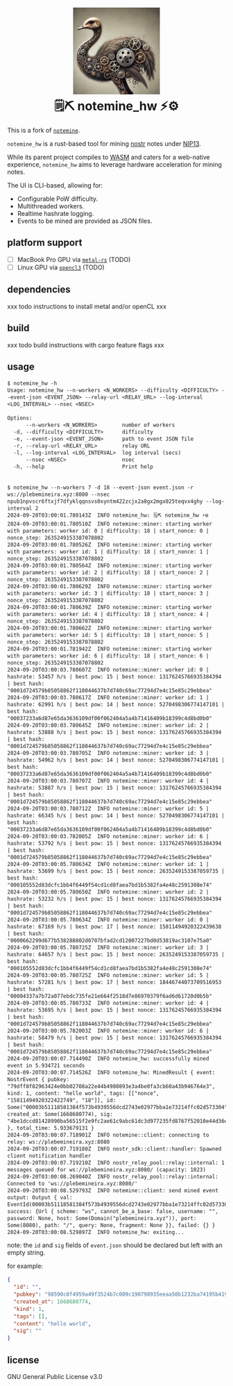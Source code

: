 <h1 align="center">
  <br>
  <img width="200" src="notemine_hw.png">
  <br>
🗒⛏ notemine_hw ⚡⚙️
<br>
</h1>

This is a fork of [`notemine`](https://github.com/sandwichfarm/notemine).

`notemine_hw` is a rust-based tool for mining [nostr](https://nostr.com) notes under [NIP13](https://github.com/nostr-protocol/nips/blob/master/13.md).

While its parent project compiles to [WASM](https://webassembly.org/) and caters for a web-native experience,
`notemine_hw` aims to leverage hardware acceleration for mining notes.

The UI is CLI-based, allowing for:
- Configurable PoW difficulty.
- Multithreaded workers.
- Realtime hashrate logging.
- Events to be mined are provided as JSON files.

## platform support

- [ ] MacBook Pro GPU via [`metal-rs`](https://crates.io/crates/metal) (TODO)
- [ ] Linux GPU via [`opencl3`](https://crates.io/crates/opencl3) (TODO)

## dependencies

xxx todo instructions to install metal and/or openCL xxx

## build

xxx todo build instructions with cargo feature flags xxx

## usage

```shell
$ notemine_hw -h
Usage: notemine_hw --n-workers <N_WORKERS> --difficulty <DIFFICULTY> --event-json <EVENT_JSON> --relay-url <RELAY_URL> --log-interval <LOG_INTERVAL> --nsec <NSEC>

Options:
      --n-workers <N_WORKERS>        number of workers
  -d, --difficulty <DIFFICULTY>      difficulty
  -e, --event-json <EVENT_JSON>      path to event JSON file
  -r, --relay-url <RELAY_URL>        relay URL
  -l, --log-interval <LOG_INTERVAL>  log interval (secs)
      --nsec <NSEC>                  nsec
  -h, --help                         Print help


$ notemine_hw --n-workers 7 -d 18 --event-json event.json -r ws://plebemineira.xyz:8080 --nsec npub1npvscr6ftxjf7dfyklqqnsvs0xyntm422zcjx2a8gx2mgx025teqvx4ghy --log-interval 2
2024-09-20T03:00:01.780143Z  INFO notemine_hw: 🗒⛏ notemine_hw ⚡⚙️
2024-09-20T03:00:01.780510Z  INFO notemine::miner: starting worker with parameters: worker id: 0 | difficulty: 18 | start_nonce: 0 | nonce_step: 2635249153387078802
2024-09-20T03:00:01.780526Z  INFO notemine::miner: starting worker with parameters: worker id: 1 | difficulty: 18 | start_nonce: 1 | nonce_step: 2635249153387078802
2024-09-20T03:00:01.780564Z  INFO notemine::miner: starting worker with parameters: worker id: 2 | difficulty: 18 | start_nonce: 2 | nonce_step: 2635249153387078802
2024-09-20T03:00:01.780629Z  INFO notemine::miner: starting worker with parameters: worker id: 3 | difficulty: 18 | start_nonce: 3 | nonce_step: 2635249153387078802
2024-09-20T03:00:01.780639Z  INFO notemine::miner: starting worker with parameters: worker id: 4 | difficulty: 18 | start_nonce: 4 | nonce_step: 2635249153387078802
2024-09-20T03:00:01.780662Z  INFO notemine::miner: starting worker with parameters: worker id: 5 | difficulty: 18 | start_nonce: 5 | nonce_step: 2635249153387078802
2024-09-20T03:00:01.781942Z  INFO notemine::miner: starting worker with parameters: worker id: 6 | difficulty: 18 | start_nonce: 6 | nonce_step: 2635249153387078802
2024-09-20T03:00:03.780607Z  INFO notemine::miner: worker id: 0 | hashrate: 53457 h/s | best pow: 15 | best nonce: 13176245766935384394 | best hash: "0001d724579b85058862f118044637b7d740c69ac77294d7e4c15e85c29ebbea"
2024-09-20T03:00:03.780617Z  INFO notemine::miner: worker id: 1 | hashrate: 62991 h/s | best pow: 14 | best nonce: 5270498306774147101 | best hash: "00037233a6d87e65da3636109df00f062404a5a4b71416409b18399c4d8bd0b0"
2024-09-20T03:00:03.780645Z  INFO notemine::miner: worker id: 2 | hashrate: 53888 h/s | best pow: 15 | best nonce: 13176245766935384394 | best hash: "0001d724579b85058862f118044637b7d740c69ac77294d7e4c15e85c29ebbea"
2024-09-20T03:00:03.780705Z  INFO notemine::miner: worker id: 3 | hashrate: 54962 h/s | best pow: 14 | best nonce: 5270498306774147101 | best hash: "00037233a6d87e65da3636109df00f062404a5a4b71416409b18399c4d8bd0b0"
2024-09-20T03:00:03.780707Z  INFO notemine::miner: worker id: 4 | hashrate: 53887 h/s | best pow: 15 | best nonce: 13176245766935384394 | best hash: "0001d724579b85058862f118044637b7d740c69ac77294d7e4c15e85c29ebbea"
2024-09-20T03:00:03.780712Z  INFO notemine::miner: worker id: 5 | hashrate: 66345 h/s | best pow: 14 | best nonce: 5270498306774147101 | best hash: "00037233a6d87e65da3636109df00f062404a5a4b71416409b18399c4d8bd0b0"
2024-09-20T03:00:03.782005Z  INFO notemine::miner: worker id: 6 | hashrate: 53792 h/s | best pow: 15 | best nonce: 13176245766935384394 | best hash: "0001d724579b85058862f118044637b7d740c69ac77294d7e4c15e85c29ebbea"
2024-09-20T03:00:05.780634Z  INFO notemine::miner: worker id: 1 | hashrate: 53699 h/s | best pow: 15 | best nonce: 2635249153387059735 | best hash: "000105552d83dcfc1bb4f6449f54cd1cd8faea7bd1b5382fa4e48c2591308e74"
2024-09-20T03:00:05.780650Z  INFO notemine::miner: worker id: 2 | hashrate: 53232 h/s | best pow: 15 | best nonce: 13176245766935384394 | best hash: "0001d724579b85058862f118044637b7d740c69ac77294d7e4c15e85c29ebbea"
2024-09-20T03:00:05.780634Z  INFO notemine::miner: worker id: 0 | hashrate: 67169 h/s | best pow: 17 | best nonce: 15811494920322439638 | best hash: "0000662299d677b538288802d0707bfad2cd12007227bd0d53819ac3107e75a0"
2024-09-20T03:00:05.780725Z  INFO notemine::miner: worker id: 3 | hashrate: 64657 h/s | best pow: 15 | best nonce: 2635249153387059735 | best hash: "000105552d83dcfc1bb4f6449f54cd1cd8faea7bd1b5382fa4e48c2591308e74"
2024-09-20T03:00:05.780725Z  INFO notemine::miner: worker id: 5 | hashrate: 57281 h/s | best pow: 17 | best nonce: 18446744073709516953 | best hash: "00004337a7b72a077ebdc735fe21e664f2518d7e86970379f6ad6d61720d0b5b"
2024-09-20T03:00:05.780733Z  INFO notemine::miner: worker id: 4 | hashrate: 53695 h/s | best pow: 15 | best nonce: 13176245766935384394 | best hash: "0001d724579b85058862f118044637b7d740c69ac77294d7e4c15e85c29ebbea"
2024-09-20T03:00:05.782003Z  INFO notemine::miner: worker id: 6 | hashrate: 58479 h/s | best pow: 15 | best nonce: 13176245766935384394 | best hash: "0001d724579b85058862f118044637b7d740c69ac77294d7e4c15e85c29ebbea"
2024-09-20T03:00:07.714490Z  INFO notemine_hw: successfully mined event in 5.934721 seconds
2024-09-20T03:00:07.714526Z  INFO notemine_hw: MinedResult { event: NostrEvent { pubkey: "79dff8f82963424e0bb02708a22e44b4980893e3a4be0fa3cb60a43b946764e3", kind: 1, content: "hello world", tags: [["nonce", "15811494920322422749", "18"]], id: Some("00003b51118581384f573b4939556dcd2743e02977bba1e73214ffc02d573304"), created_at: Some(1668680774), sig: "4be1dccd81428990ba56515f2e9fc2ae61c9abc61dc3d977235fd8767f52010e44d36d3c8da30755b6440ccaf888442f7cbbd7a17e34ca3ed31c5e8a33a7df11" }, total_time: 5.933679131 }
2024-09-20T03:00:07.718901Z  INFO notemine::client: connecting to relay: ws://plebemineira.xyz:8080
2024-09-20T03:00:07.719180Z  INFO nostr_sdk::client::handler: Spawned client notification handler
2024-09-20T03:00:07.719210Z  INFO nostr_relay_pool::relay::internal: 1 messages queued for ws://plebemineira.xyz:8080/ (capacity: 1023)
2024-09-20T03:00:08.269040Z  INFO nostr_relay_pool::relay::internal: Connected to 'ws://plebemineira.xyz:8080/'
2024-09-20T03:00:08.529793Z  INFO notemine::client: send mined event output: Output { val: EventId(00003b51118581384f573b4939556dcd2743e02977bba1e73214ffc02d573304), success: {Url { scheme: "ws", cannot_be_a_base: false, username: "", password: None, host: Some(Domain("plebemineira.xyz")), port: Some(8080), path: "/", query: None, fragment: None }}, failed: {} }
2024-09-20T03:00:08.529897Z  INFO notemine_hw: exiting...
```

note: the `id` and `sig` fields of `event.json` should be declared but left with an empty string.

for example:
```json
{
  "id": "",
  "pubkey": "98590c0f4959a49f3524b7c009c190798935eeaa50b1232ba74195b419eaa2f2",
  "created_at": 1668680774,
  "kind": 1,
  "tags": [],
  "content": "hello world",
  "sig": ""
}
```

## license
GNU General Public License v3.0

